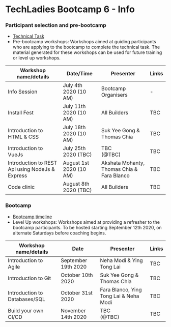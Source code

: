 # TechLadies Bootcamp 6 - Info

### Participant selection and pre-bootcamp

* [Technical Task](tech_task.md)
* Pre-bootcamp workshops: Workshops aimed at guiding participants who are applying to the bootcamp to complete the technical task. The material generated for these workshops can be used for future training or level up workshops.

| Workshop name/details | Date/Time | Presenter | Links |
| --------------------- | --------- | --------- | ----- |
| Info Session | July 4th 2020 (10 AM) | Bootcamp Organisers | - |
| Install Fest | July 11th 2020 (10 AM) | All Builders | TBC |
| Introduction to HTML & CSS | July 18th 2020 (10 AM) | Suk Yee Gong & Thomas Chia | TBC |
| Introduction to VueJs | July 25th 2020 (TBC) | TBC<br>(@TBC) | TBC |
| Introduction to REST Api using NodeJs & Express | August 1st 2020 (10 AM) | Akshata Mohanty, Thomas Chia & Fara Blanco | TBC |
| Code clinic | August 8th 2020 (TBC) | All Builders | TBC |

### Bootcamp

* [Bootcamp timeline](bootcamp_timeline.md)
* Level Up workshops: <span class="highlight" style="background-color:inherit"><span class="colour" style="color:var(--vscode-unotes-wysList)">Workshops aimed at providing a refresher to the bootcamp participants. To be hosted starting September 12th 2020, on alternate Saturdays before coaching begins.</span></span>

| Workshop name/details | Date | Presenter | Links |
| --------------------- | ---- | --------- | ----- |
| Introduction to Agile | September 19th 2020 | Neha Modi & Ying Tong Lai | TBC |
| Introduction to Git | October 10th 2020 | Suk Yee Gong & Thomas Chia | TBC |
| Introduction to Databases/SQL | October 31st 2020 | Fara Blanco, Ying Tong Lai & Neha Modi | TBC |
| Build your own CI/CD | November 14th 2020 | TBC<br>(@TBC) | TBC |
<br>
<br>
